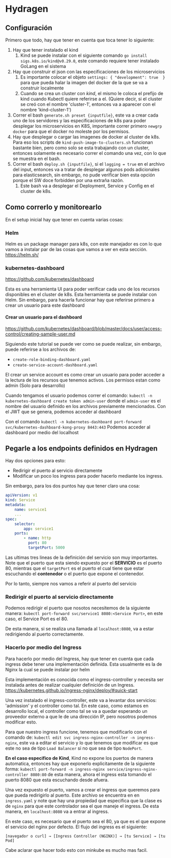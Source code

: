 # Hydragen

## Configuración

Primero que todo, hay que tener en cuenta que toca tener lo siguiente:

1. Hay que tener instalado el kind
   1. Kind se puede instalar con el siguiente comando `go install sigs.k8s.io/kind@v0.29.0`, este comando requiere tener instalado GoLang en el sistema
2. Hay que construir el json con las especificaciones de los microservicios
    1. Es importante colocar el objeto `settings: { "development": true  }` para que pueda halar la imagen del docker de la que se va a construir localmente
   2. Cuando se crea un cluster con _kind_, el mismo le coloca el prefijo de kind cuando Kubectl quiere referirse a el. (Quiere decir, si el cluster se creó con el nombre 'cluster-1', entonces va a aparecer con el nombre 'kind-cluster-1')
3. Correr el bash `generate.sh preset {inputfile}`, este va a crear cada uno de los servidores y las especificaciones de k8s para poder desplegar los microservicios en K8S, importante correr primero `newgrp docker` para que el docker no moleste por los permisos. 
4. Hay que desplegar o cargar las imagenes de docker al cluster de k8s. Para eso los scripts de `kind-push-image-to-clusters.sh` funcionan bastante bien, pero como solo se esta trabajando con un cluster, entonces solamente es necesario correr el comando una vez, con lo que se muestra en el bash.
5. Correr el bash `deploy.sh {inputfile}`, si el `logging = true` en el archivo del input, entonces va a tratar de desplegar algunos pods adicionales para elasticsearch, sin embargo, no pude verificar bien esta opción porque el SW doce forbidden por una extraña razón.
   1. Este bash va a desplegar el Deployment, Service y Config en el cluster de k8s.

## Como correrlo y monitorearlo

En el setup inicial hay que tener en cuenta varias cosas:

### Helm

Helm es un package manager para k8s, con este manejador es con lo que vamos a instalar par de las cosas que vamos a ver en esta sección. https://helm.sh/

### kubernetes-dashboard

https://github.com/kubernetes/dashboard

Esta es una herramienta UI para poder verificar cada uno de los recursos disponibles en el cluster de k8s. Esta herramienta se puede instalar con Helm. Sin embargo, para hacerla funcionar hay que referirse primero a crear un usuario para este dashboard

#### Crear un usuario para el dashboard

https://github.com/kubernetes/dashboard/blob/master/docs/user/access-control/creating-sample-user.md

Siguiendo este tutorial se puede ver como se puede realizar, sin embargo, puede referirse a los archivos de:
- `create-role-binding-dashboard.yaml`
- `create-service-account-dashboard.yaml`

El crear un service account es como crear un usuario para poder acceder a la lectura de los recursos que tenemos activos. Los permisos estan como admin (Solo para desarrollo)

Cuando tengamos el usuario podemos correr el comando: `kubectl -n kubernetes-dashboard create token admin-user` donde el `admin-user` es el nombre del usuario definido en los archivos previamente mencionados.
Con el JWT que se genera, podemos acceder al dashboard

Con el comando `kubectl -n kubernetes-dashboard port-forward svc/kubernetes-dashboard-kong-proxy 8443:443`
Podemos acceder al dashboard por medio del localhost

## Pegarle a los endpoints definidos en Hydragen

Hay dos opciones para esto:
- Redirigir el puerto al servicio directamente
- Modificar un poco los ingress para poder hacerlo mediante los ingress.

Sin embargo, para los dos puntos hay que tener claro una cosa:

```yaml
apiVersion: v1
kind: Service
metadata:
    name: service1
    ...
spec:
    selector:
        app: service1
    ports:
        - name: http
          port: 80
          targetPort: 5000
```

Las ultimas tres lineas de la definición del servicio son muy importantes.
Note que el puerto que esta siendo expuesto por el **SERVICIO** es el puerto $80$, mientras que el `targetPort` es el puerto el cual tiene que estar escuchando el **contenedor** o el puerto que expone el contenedor.

Por lo tanto, siempre nos vamos a referir al puerto del servicio

### Redirigir el puerto al servicio directamente

Podemos redirigir el puerto que nosotos necesitemos de la siguiente manera: `kubectl port-forward svc/service1 8080:<Service Port>`, en este caso, el Service Port es el $80$.

De esta manera, si se realiza una llamada al `localhost:8080`, va a estar redirigiendo al puerto correctamente.

### Hacerlo por medio del Ingress

Para hacerlo por medio del Ingress, hay que tener en cuenta que cada ingress debe tener una implementación definida. Esta usualmente es la de Nginx la cual se puede instalar por helm

Esta implementación es conocida como el ingress-controller y necesita ser instalada antes de realizar cualquier definición de un Ingress. https://kubernetes.github.io/ingress-nginx/deploy/#quick-start

Una vez instalado el ingress-controller, este va a levantar dos servicios: 'admission' y el controller como tal. En este caso, como estamos en desarrollo local, el controller como tal se va a quedar esperando un proveedor externo a que le de una dirección IP, pero nosotros podemos modificar esto.

Para que nuestro ingress funcione, tenemos que modificarlo con el comando de: `kubectl edit svc ingress-nginx-controller -n ingress-nginx`, este va a editar el servicio y lo que tenemos que modificar es que este no sea de tipo `Load Balancer` si no que sea de tipo `NodePort`.

**En el caso especifico de Kind**, Kind no expone los puertos de manera automatica, entonces hay que exponerlo explicitamente de la siguiente forma: `kubectl port-forward -n ingress-nginx service/ingress-nginx-controller 8080:80` de esta manera, ahora el ingress esta tomando el puerto $8080$ que esta escuchando desde afuera.

Una vez expuesto el puerto, vamos a crear el ingress que queremos para que pueda redirigirlo al puerto. Este archivo se encuentra en en `ingress.yaml` y note que hay una propiedad que especifica que la clase es de `nginx` para que este controlador sea el que maneje el ingress. De esta manera, en `localhost:8080` va a entrar al ingress.

En este caso, es necesario que el puerto sea el 80, ya que es el que expone el servicio del nginx por defecto.
El flujo del ingress es el siguiente:
```
[navegador o curl] → [Ingress Controller (NGINX)] → [tu Service] → [tu Pod]
```

Cabe aclarar que hacer todo esto con minkube es mucho mas facil.
